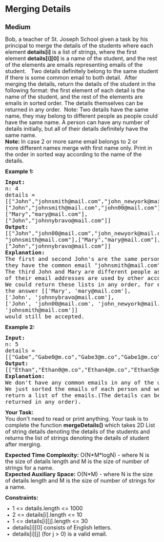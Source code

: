 # Merging Details
## Medium
<div class="problems_problem_content__Xm_eO"><p><span style="font-size:18px">Bob, a teacher&nbsp;of St. Joseph School given a task by his principal&nbsp;to merge the details of the students where each element<strong> details[i] </strong>is a list of strings, where the first element <strong>details[i][0]</strong> is a name of the student, and the rest of the elements are emails representing emails of the student. &nbsp; Two details definitely belong to the same student if there is some common email to both detail. &nbsp;After merging the details, return the details of the student in the following format: the first element of each detail is the name of the student, and the rest of the elements are emails in sorted order. The details themselves can be returned in any order. &nbsp;Note: Two details have the same name, they may belong to different people as people could have the same name. A person can have any number of details initially, but all of their details definitely have the same name.<br>
<strong>Note: </strong>In case 2 or more same email&nbsp;belongs to&nbsp;2 or more&nbsp;different names merge with first name only. Print in the order in sorted way according to the name of the details.</span></p>

<p><span style="font-size:18px"><strong>Example 1:</strong></span></p>

<pre><span style="font-size:18px"><strong>Input:</strong> 
n: 4
details = 
[["John","johnsmith@mail.com","john_newyork@mail.com"],
["John","johnsmith@mail.com","john00@mail.com"],
["Mary","mary@mail.com"],
["John","johnnybravo@mail.com"]]
<strong>Output:</strong> 
[["John","john00@mail.com","john_newyork@mail.com",
"johnsmith@mail.com"],["Mary","mary@mail.com"],
["John","johnnybravo@mail.com"]]
<strong>Explanation:</strong>
The first and second John's are the same person as 
they have the common email "johnsmith@mail.com".
The third John and Mary are different people as none
of their email addresses are used by other accounts.
We could return these lists in any order, for example
the answer [['Mary', 'mary@mail.com'], 
['John', 'johnnybravo@mail.com'], 
['John', 'john00@mail.com', 'john_newyork@mail.com', 
'johnsmith@mail.com']] 
would still be accepted.</span>
</pre>

<p><span style="font-size:18px"><strong>Example 2:</strong></span></p>

<pre><span style="font-size:18px"><strong>Input:</strong> 
n: 5
details = 
[["Gabe","Gabe0@m.co","Gabe3@m.co","Gabe1@m.co"],["Kevin","Kevin3@m.co","Kevin5@m.co","Kevin0@m.co"],["Ethan","Ethan5@m.co","Ethan4@m.co","Ethan0@m.co"],["Hanzo","Hanzo3@m.co","Hanzo1@m.co","Hanzo0@m.co"],["Fern","Fern5@m.co","Fern1@m.co","Fern0@m.co"]]
<strong>Output:</strong> 
[["Ethan","Ethan0@m.co","Ethan4@m.co","Ethan5@m.co"],["Gabe","Gabe0@m.co","Gabe1@m.co","Gabe3@m.co"],["Hanzo","Hanzo0@m.co","Hanzo1@m.co","Hanzo3@m.co"],["Kevin","Kevin0@m.co","Kevin3@m.co","Kevin5@m.co"],["Fern","Fern0@m.co","Fern1@m.co","Fern5@m.co"]]
<strong>Explanation:
</strong>We don't have any common emails in any of the users.
We just sorted the emails of each person and we
return a list of the emails.(The details can be
returned in any order).</span>
</pre>

<p><span style="font-size:18px"><strong>Your Task:</strong><br>
You don't need to read or print anything. Your task is to complete the function&nbsp;<strong>mergeDetails</strong><strong>()&nbsp;</strong>which takes 2D List of string details denoting the details of the students and returns the list of strings denoting the details of student after merging.</span></p>

<p><span style="font-size:18px"><strong>Expected Time Complexity:</strong>&nbsp;O(N*M*logN) - where N is the size of details length and M is the size of number of strings for a name.<br>
<strong>Expected Auxiliary Space:</strong>&nbsp;O(N*M) - where N is the size of details length and M is the size of number of strings for a name.</span></p>

<p><span style="font-size:18px"><strong>Constraints:</strong></span></p>

<ul>
	<li><span style="font-size:18px">1 &lt;= details.length &lt;= 1000</span></li>
	<li><span style="font-size:18px">2 &lt;= details[i].length &lt;= 10</span></li>
	<li><span style="font-size:18px">1 &lt;= details[i][j].length &lt;= 30</span></li>
	<li><span style="font-size:18px">details[i][0]&nbsp;consists of English letters.</span></li>
	<li><span style="font-size:18px">details[i][j] (for j &gt; 0)&nbsp;is a valid email.</span></li>
</ul>

<p>&nbsp;</p>
</div>